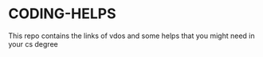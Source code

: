 # CODING-HELPS
This repo contains the links of vdos and some helps that you might need in your cs degree 

